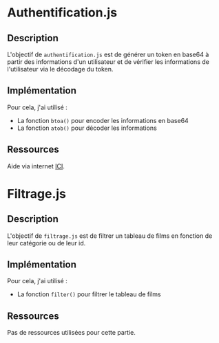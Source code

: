 # Authentification.js

## Description

L'objectif de `authentification.js` est de générer un token en base64 à partir des informations d'un utilisateur et de vérifier les informations de l'utilisateur via le décodage du token.

## Implémentation

Pour cela, j'ai utilisé :

- La fonction `btoa()` pour encoder les informations en base64
- La fonction `atob()` pour décoder les informations

## Ressources

Aide via internet [ICI](https://www.digitalocean.com/community/tutorials/how-to-encode-and-decode-strings-with-base64-in-javascript).

# Filtrage.js

## Description

L'objectif de `filtrage.js` est de filtrer un tableau de films en fonction de leur catégorie ou de leur id.

## Implémentation

Pour cela, j'ai utilisé :

- La fonction `filter()` pour filtrer le tableau de films

## Ressources

Pas de ressources utilisées pour cette partie.
